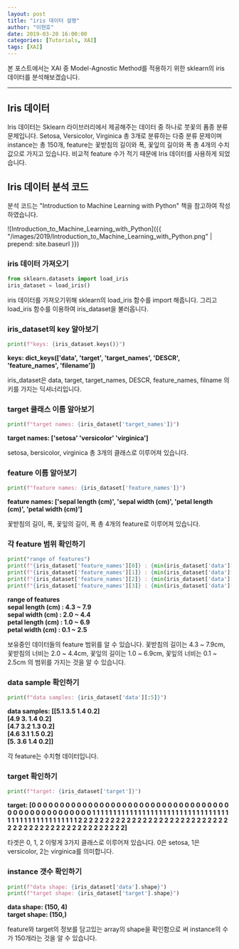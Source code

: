 ```yaml
---
layout: post
title: "iris 데이터 설명"
author: "이현호"
date: 2019-03-20 16:00:00
categories: [Tutorials, XAI]
tags: [XAI]
---
```


본 포스트에서는 XAI 중 Model-Agnostic Method를 적용하기 위한 sklearn의 iris 데이터를 분석해보겠습니다.

---

## Iris 데이터

 Iris 데이터는 Sklearn 라이브러리에서 제공해주는 데이터 중 하나로 붓꽃의 품종 분류 문제입니다. Setosa, Versicolor, Virginica 총 3개로 분류하는 다중 분류 문제이며 instance는 총 150개, feature는 꽃받침의 길이와 폭, 꽃잎의 길이와 폭 총 4개의 수치 값으로 가지고 있습니다.
 비교적 feature 수가 적기 때문에 Iris 데이터를 사용하게 되었습니다.
 
## Iris 데이터 분석 코드

 분석 코드는 "Introduction to Machine Learning with Python" 책을 참고하여 작성하였습니다.

 ![Introduction_to_Machine_Learning_with_Python]({{ "/images/2019/Introduction_to_Machine_Learning_with_Python.png" | prepend: site.baseurl }})

### iris 데이터 가져오기

 ```python
 from sklearn.datasets import load_iris
 iris_dataset = load_iris()
 ```

 iris 데이터를 가져오기위해 sklearn의 load_iris 함수를 import 해줍니다. 그리고 load_iris 함수를 이용하여 iris_dataset을 불러옵니다.

### iris_dataset의 key 알아보기

 ```python
 print(f"keys: {iris_dataset.keys()}")
 ```
 __keys: dict_keys(['data', 'target', 'target_names', 'DESCR', 'feature_names', 'filename'])__

 iris_dataset은 data, target, target_names, DESCR, feature_names, filname 의 키를 가지는 딕셔너리입니다.

### target 클래스 이름 알아보기

 ```python
 print(f"target names: {iris_dataset['target_names']}")
 ```
 __target names: ['setosa' 'versicolor' 'virginica']__

 setosa, bersicolor, virginica 총 3개의 클래스로 이루어져 있습니다.

### feature 이름 알아보기

 ```python
 print(f"feature names: {iris_dataset['feature_names']}")
 ```
 __feature names: ['sepal length (cm)', 'sepal width (cm)', 'petal length (cm)', 'petal width (cm)']__

 꽃받침의 길이, 폭, 꽃잎의 길이, 폭 총 4개의 feature로 이루어져 있습니다.

### 각 feature 범위 확인하기

 ```python
 print("range of features")
 print(f"{iris_dataset['feature_names'][0]} : {min(iris_dataset['data'][:, 0])} ~ {max(iris_dataset['data'][:, 0])}")
 print(f"{iris_dataset['feature_names'][1]} : {min(iris_dataset['data'][:, 1])} ~ {max(iris_dataset['data'][:, 1])}")
 print(f"{iris_dataset['feature_names'][2]} : {min(iris_dataset['data'][:, 2])} ~ {max(iris_dataset['data'][:, 2])}")
 print(f"{iris_dataset['feature_names'][3]} : {min(iris_dataset['data'][:, 3])} ~ {max(iris_dataset['data'][:, 3])}")      
 ```
 __range of features  
 sepal length (cm) : 4.3 ~ 7.9  
 sepal width (cm) : 2.0 ~ 4.4  
 petal length (cm) : 1.0 ~ 6.9  
 petal width (cm) : 0.1 ~ 2.5__

 보유중인 데이터들의 feature 범위를 알 수 있습니다. 꽃받침의 길이는 4.3 ~ 7.9cm, 꽃받침의 너비는 2.0 ~ 4.4cm, 꽃잎의 길이는 1.0 ~ 6.9cm, 꽃잎의 너비는 0.1 ~ 2.5cm 의 범위를 가지는 것을 알 수 있습니다. 

### data sample 확인하기
 
 ```python
 print(f"data samples: {iris_dataset['data'][:5]}")
 ```
 __data samples: [[5.1 3.5 1.4 0.2]  
 [4.9 3.  1.4 0.2]  
 [4.7 3.2 1.3 0.2]  
 [4.6 3.1 1.5 0.2]  
 [5.  3.6 1.4 0.2]]__
 
 각 feature는 수치형 데이터입니다.

### target 확인하기

 ```python
 print(f"target: {iris_dataset['target']}")
 ```
 __target: [0 0 0 0 0 0 0 0 0 0 0 0 0 0 0 0 0 0 0 0 0 0 0 0 0 0 0 0 0 0 0 0 0 0 0 0 0
 0 0 0 0 0 0 0 0 0 0 0 0 0 1 1 1 1 1 1 1 1 1 1 1 1 1 1 1 1 1 1 1 1 1 1 1 1
 1 1 1 1 1 1 1 1 1 1 1 1 1 1 1 1 1 1 1 1 1 1 1 1 1 1 2 2 2 2 2 2 2 2 2 2 2
 2 2 2 2 2 2 2 2 2 2 2 2 2 2 2 2 2 2 2 2 2 2 2 2 2 2 2 2 2 2 2 2 2 2 2 2 2
 2 2]__

 타겟은 0, 1, 2 이렇게 3가지 클래스로 이루어져 있습니다. 0은 setosa, 1은 versicolor, 2는 virginica를 의미합니다.

### instance 갯수 확인하기

 ```python
 print(f"data shape: {iris_dataset['data'].shape}")
 print(f"target shape: {iris_dataset['target'].shape}")
 ```
 __data shape: (150, 4)  
 target shape: (150,)__

 feature와 target의 정보를 담고있는 array의 shape을 확인함으로 써 instance의 수가 150개라는 것을 알 수 있습니다.





